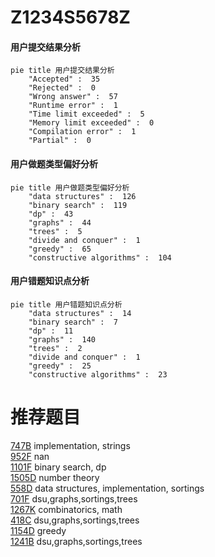 # Z1234S5678Z

<!-- tabs:start -->



#### **用户提交结果分析**

```mermaid
pie title 用户提交结果分析
    "Accepted" :  35
    "Rejected" :  0
    "Wrong answer" :  57
    "Runtime error" :  1
    "Time limit exceeded" :  5
    "Memory limit exceeded" :  0
    "Compilation error" :  1
    "Partial" :  0
```

#### **用户做题类型偏好分析**

```mermaid
pie title 用户做题类型偏好分析
    "data structures" :  126
    "binary search" :  119
    "dp" :  43
    "graphs" :  44
    "trees" :  5
    "divide and conquer" :  1
    "greedy" :  65
    "constructive algorithms" :  104
```
#### **用户错题知识点分析**

```mermaid
pie title 用户错题知识点分析
    "data structures" :  14
    "binary search" :  7
    "dp" :  11
    "graphs" :  140
    "trees" :  2
    "divide and conquer" :  1
    "greedy" :  25
    "constructive algorithms" :  23
```



<!-- tabs:end -->
# 推荐题目
[747B](https://codeforces.com/contest/747/problem/B)		implementation,
                        strings		  
[952F](https://codeforces.com/contest/952/problem/F)		nan		  
[1101F](https://codeforces.com/contest/1101/problem/F)		binary search,
                        dp		  
[1505D](https://codeforces.com/contest/1505/problem/D)		number theory		  
[558D](https://codeforces.com/contest/558/problem/D)		data structures,
                        implementation,
                        sortings		  
[701F](https://codeforces.com/contest/701/problem/F)		dsu,graphs,sortings,trees		  
[1267K](https://codeforces.com/contest/1267/problem/K)		combinatorics,
                        math		  
[418C](https://codeforces.com/contest/418/problem/C)		dsu,graphs,sortings,trees		  
[1154D](https://codeforces.com/contest/1154/problem/D)		greedy		  
[1241B](https://codeforces.com/contest/1241/problem/B)		dsu,graphs,sortings,trees		  
